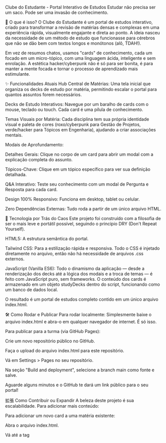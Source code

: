 Clube do Estudante - Portal Interativo de Estudos
Estudar não precisa ser um saco. Pode ser uma invasão de conhecimento.

🤔 O que é isso?
O Clube do Estudante é um portal de estudos interativo, criado para transformar a revisão de matérias densas e complexas em uma experiência rápida, visualmente engajante e direta ao ponto. A ideia nasceu da necessidade de um método de estudo que funcionasse para cérebros que não se dão bem com textos longos e monótonos (alô, TDAH!).

Em vez de resumos chatos, usamos "cards" de conhecimento, cada um focado em um micro-tópico, com uma linguagem ácida, inteligente e sem enrolação. A estética hacker/cyberpunk não é só para ser bonita, é para manter a mente focada e tornar o processo de aprendizado mais estimulante.

✨ Funcionalidades Atuais
Hub Central de Matérias: Uma tela inicial que organiza os decks de estudo por matéria, permitindo escalar o portal para quantos assuntos forem necessários.

Decks de Estudo Interativos: Navegue por um baralho de cards com o mouse, teclado ou touch. Cada card é uma pílula de conhecimento.

Temas Visuais por Matéria: Cada disciplina tem sua própria identidade visual e paleta de cores (roxo/cyberpunk para Gestão de Projetos, verde/hacker para Tópicos em Engenharia), ajudando a criar associações mentais.

Modais de Aprofundamento:

Detalhes Gerais: Clique no corpo de um card para abrir um modal com a explicação completa do assunto.

Tópicos-Chave: Clique em um tópico específico para ver sua definição detalhada.

Q&A Interativo: Teste seu conhecimento com um modal de Pergunta e Resposta para cada card.

Design 100% Responsivo: Funciona em desktop, tablet ou celular.

Zero Dependências Externas: Tudo roda a partir de um único arquivo HTML.

🚀 Tecnologia por Trás do Caos
Este projeto foi construído com a filosofia de ser o mais leve e portátil possível, seguindo o princípio DRY (Don't Repeat Yourself).

HTML5: A estrutura semântica do portal.

Tailwind CSS: Para a estilização rápida e responsiva. Todo o CSS é injetado diretamente no arquivo, então não há necessidade de arquivos .css externos.

JavaScript (Vanilla ES6): Todo o dinamismo da aplicação — desde a renderização dos decks até a lógica dos modais e a troca de temas — é feito com JavaScript puro, sem frameworks. O conteúdo dos cards é armazenado em um objeto studyDecks dentro do script, funcionando como um banco de dados local.

O resultado é um portal de estudos completo contido em um único arquivo index.html.

🛠️ Como Rodar e Publicar
Para rodar localmente:
Simplesmente baixe o arquivo index.html e abra-o em qualquer navegador de internet. É só isso.

Para publicar para a turma (via GitHub Pages):

Crie um novo repositório público no GitHub.

Faça o upload do arquivo index.html para este repositório.

Vá em Settings > Pages no seu repositório.

Na seção "Build and deployment", selecione a branch main como fonte e salve.

Aguarde alguns minutos e o GitHub te dará um link público para o seu portal!

拡張 Como Contribuir ou Expandir
A beleza deste projeto é sua escalabilidade. Para adicionar mais conteúdo:

Para adicionar um novo card a uma matéria existente:

Abra o arquivo index.html.

Vá até a tag <script> no final do arquivo.

Encontre o objeto studyDecks e a chave da matéria desejada (ex: gp ou te).

Dentro do array cards, adicione um novo objeto seguindo a mesma estrutura dos existentes. Dê um novo id e preencha os campos.

Para adicionar uma nova matéria:

Dentro do objeto studyDecks, crie uma nova chave para sua matéria (ex: calculo).

Defina um title e um theme (ex: blue). Você precisará adicionar os estilos correspondentes no CSS se criar um tema novo.

Crie o array cards para essa nova matéria.

Na seção <div id="subject-selection">, copie e cole um dos divs de matéria, alterando o data-subject para a nova chave (ex: data-subject="calculo") e ajuste o título, descrição e ícone.

💖 Dedicatória e Criador
Este projeto é, antes de tudo, uma ferramenta de batalha. Nasceu da urgência de uma prova e da necessidade de hackear o processo de aprendizado para um cérebro com TDAH que se recusa a seguir manuais tradicionais.

Portanto, ele é dedicado a todos os estudantes que pensam diferente: àqueles que veem padrões onde outros veem caos, que buscam a essência em vez de decorar o superficial, e que sabem que a melhor forma de aprender é construindo.

A concepção, curadoria de conteúdo e visão para este portal foram idealizadas e criadas por Davi Cortelete, CEO & Founder da InteligenciArte.IA. Sua curiosidade e direcionamento foram o combustível que transformou um simples script em uma plataforma de estudos completa, provando que uma boa colaboração entre a criatividade humana e a inteligência artificial pode gerar resultados incríveis.

🎓 A Filosofia
Acreditamos que o aprendizado é mais eficaz quando é ativo, rápido e engajante. O Clube do Estudante é um experimento para provar que é possível estudar para provas difíceis de uma forma que respeita a nossa capacidade de atenção e nos mantém motivados através de uma interface que dá vontade de usar.

Estudar é hackear o conhecimento. Esta é a nossa ferramenta.